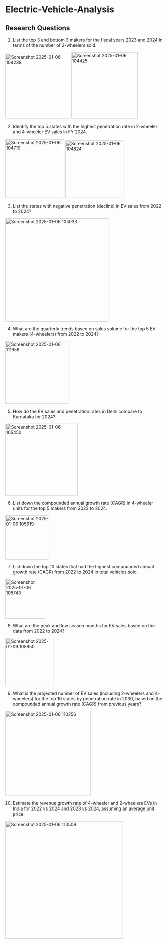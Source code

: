 # Electric-Vehicle-Analysis

## Research Questions

1. List the top 3 and bottom 3 makers for the fiscal years 2023 and 2024 in terms of the number of 2-wheelers sold.

<img width="207" alt="Screenshot 2025-01-06 104238" src="https://github.com/user-attachments/assets/7d15cebf-9824-4883-86ca-f9968e3e0e49" />  <img width="212" alt="Screenshot 2025-01-06 104425" src="https://github.com/user-attachments/assets/6b5553a0-288e-4d5a-9ca3-1a6db9c6f2f5" />

2. Identify the top 5 states with the highest penetration rate in 2-wheeler and 4-wheeler EV sales in FY 2024.

<img width="188" alt="Screenshot 2025-01-06 104719" src="https://github.com/user-attachments/assets/193694d5-1bdd-4510-a927-febc9a6368dd" />  <img width="185" alt="Screenshot 2025-01-06 104824" src="https://github.com/user-attachments/assets/7d7ded60-716d-4ac0-993f-56bd328ceb39" />

3. List the states with negative penetration (decline) in EV sales from 2022 to 2024?

<img width="329" alt="Screenshot 2025-01-06 105033" src="https://github.com/user-attachments/assets/3a4e6fac-e090-46f0-a406-28966847a31f" />

4. What are the quarterly trends based on sales volume for the top 5 EV makers (4-wheelers) from 2022 to 2024?

<img width="201" alt="Screenshot 2025-01-06 111658" src="https://github.com/user-attachments/assets/cbcbffc3-7986-4bd4-a247-3eec2c77721a" />

5. How do the EV sales and penetration rates in Delhi compare to Karnataka for 2024?

<img width="231" alt="Screenshot 2025-01-06 105450" src="https://github.com/user-attachments/assets/39e53bcd-2648-4983-b295-6eeee7ebe785" />

6. List down the compounded annual growth rate (CAGR) in 4-wheeler units for the top 5 makers from 2022 to 2024.

<img width="140" alt="Screenshot 2025-01-06 105619" src="https://github.com/user-attachments/assets/50a02789-db29-4a6e-b5ab-294cb5cd59d1" />

7. List down the top 10 states that had the highest compounded annual growth rate (CAGR) from 2022 to 2024 in total vehicles sold.

<img width="127" alt="Screenshot 2025-01-06 105743" src="https://github.com/user-attachments/assets/13479933-f773-4121-8fca-528f5952e686" />

8. What are the peak and low season months for EV sales based on the data from 2022 to 2024?

<img width="153" alt="Screenshot 2025-01-06 105850" src="https://github.com/user-attachments/assets/bbdc014c-3296-46cb-b409-3472df604447" />

9. What is the projected number of EV sales (including 2-wheelers and 4-wheelers) for the top 10 states by penetration rate in 2030, based on the compounded annual growth rate (CAGR) from previous years?

<img width="272" alt="Screenshot 2025-01-06 110256" src="https://github.com/user-attachments/assets/66f4d125-ab51-4660-9e59-a79cda25397c" />

10. Estimate the revenue growth rate of 4-wheeler and 2-wheelers EVs in India for 2022 vs 2024 and 2023 vs 2024, assuming an average unit price

<img width="376" alt="Screenshot 2025-01-06 110509" src="https://github.com/user-attachments/assets/2741cb01-b0a7-4a94-85d8-6b7e7653d664" />




